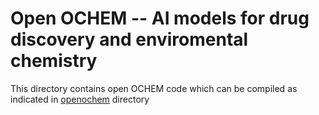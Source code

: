 # Open OCHEM -- AI models for drug discovery and enviromental chemistry

This directory contains open OCHEM code which can be compiled as indicated in [openochem](https://github.com/openochem/openochem) directory
